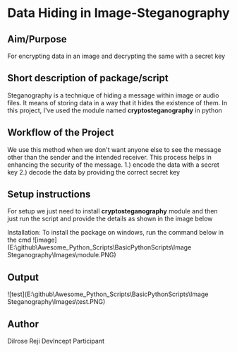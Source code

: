# Data Hiding in Image-Steganography

## Aim/Purpose
For encrypting data in an image and decrypting the same with a secret key

## Short description of package/script
Steganography is a technique of hiding a message within image or audio files. It means of storing data in a way that it hides the existence of them. 
In this project, I've used the module named **cryptosteganography** in python

## Workflow of the Project
We use this method when we don't want anyone else to see the message other than the sender and the intended receiver. This process helps in enhancing the security of the message.
1.) encode the data with a secret key
2.) decode the data by providing the correct secret key

## Setup instructions
For setup we just need to install **cryptosteganography** module and then just run the script and provide the details as shown in the image below

Installation:
To install the package on windows, run the command below in the cmd
![image](E:\github\Awesome_Python_Scripts\BasicPythonScripts\Image Steganography\Images\module.PNG)

## Output
![test](E:\github\Awesome_Python_Scripts\BasicPythonScripts\Image Steganography\Images\test.PNG)

## Author
Dilrose Reji
DevIncept Participant



